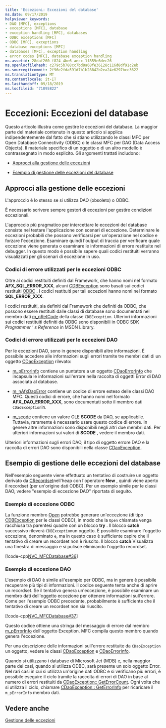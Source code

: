 ```yaml
---
title: 'Eccezioni: Eccezioni del database'
ms.date: 09/17/2019
helpviewer_keywords:
- DAO [MFC], exceptions
- exceptions [MFC], database
- exception handling [MFC], databases
- ODBC exceptions [MFC]
- ODBC [MFC], exceptions
- database exceptions [MFC]
- databases [MFC], exception handling
- error codes [MFC], database exception handling
ms.assetid: 28daf260-f824-4be6-aecc-1f859e6dec26
ms.openlocfilehash: c279c5b788cc7bd8a68fe36128c116d8df91c2eb
ms.sourcegitcommit: 2f96e2fda591d7b1b28842b2ea24e6297bcc3622
ms.translationtype: MT
ms.contentlocale: it-IT
ms.lasthandoff: 09/18/2019
ms.locfileid: "71095822"
---
```

# <a name="exceptions-database-exceptions"></a>Eccezioni: Eccezioni del database

Questo articolo illustra come gestire le eccezioni del database. La maggior parte del materiale contenuto in questo articolo si applica indipendentemente dal fatto che si stiano utilizzando le classi MFC per Open Database Connectivity (ODBC) o le classi MFC per DAO (Data Access Objects). Il materiale specifico di un oggetto o di un altro modello è contrassegnato in modo esplicito. Gli argomenti trattati includono:

- [Approcci alla gestione delle eccezioni](#_core_approaches_to_exception_handling)

- [Esempio di gestione delle eccezioni del database](#_core_a_database_exception.2d.handling_example)

##  <a name="_core_approaches_to_exception_handling"></a>Approcci alla gestione delle eccezioni

L'approccio è lo stesso se si utilizza DAO (obsoleto) o ODBC.

È necessario scrivere sempre gestori di eccezioni per gestire condizioni eccezionali.

L'approccio più pragmatico per intercettare le eccezioni del database consiste nel testare l'applicazione con scenari di eccezione. Determinare le eccezioni probabili che possono verificarsi per un'operazione nel codice e forzare l'eccezione. Esaminare quindi l'output di traccia per verificare quale eccezione viene generata o esaminare le informazioni di errore restituite nel debugger. In questo modo è possibile sapere quali codici restituiti verranno visualizzati per gli scenari di eccezione in uso.

### <a name="error-codes-used-for-odbc-exceptions"></a>Codici di errore utilizzati per le eccezioni ODBC

Oltre ai codici restituiti definiti dal Framework, che hanno nomi nel formato **AFX_SQL_ERROR_XXX**, alcuni [CDBException](../mfc/reference/cdbexception-class.md) sono basati sui codici restituiti [ODBC](../data/odbc/odbc-basics.md) . I codici restituiti per tali eccezioni hanno nomi nel formato **SQL_ERROR_XXX**.

I codici restituiti, sia definiti dal Framework che definiti da ODBC, che possono essere restituiti dalle classi di database sono documentati nel membro dati [m_nRetCode](../mfc/reference/cdbexception-class.md#m_nretcode) della classe `CDBException`. Ulteriori informazioni sui codici restituiti definiti da ODBC sono disponibili in ODBC SDK *Programmer ' s Reference* in MSDN Library.

### <a name="error-codes-used-for-dao-exceptions"></a>Codici di errore utilizzati per le eccezioni DAO

Per le eccezioni DAO, sono in genere disponibili altre informazioni. È possibile accedere alle informazioni sugli errori tramite tre membri dati di un oggetto [CDaoException](../mfc/reference/cdaoexception-class.md) rilevato:

- [m_pErrorInfo](../mfc/reference/cdaoexception-class.md#m_perrorinfo) contiene un puntatore a un oggetto [CDaoErrorInfo](../mfc/reference/cdaoerrorinfo-structure.md) che incapsula le informazioni sull'errore nella raccolta di oggetti Error di DAO associata al database.

- [m_nAfxDaoError](../mfc/reference/cdaoexception-class.md#m_nafxdaoerror) contiene un codice di errore esteso delle classi DAO MFC. Questi codici di errore, che hanno nomi nel formato **AFX_DAO_ERROR_XXX**, sono documentati sotto il membro dati `CDaoException`in.

- [m_scode](../mfc/reference/cdaoexception-class.md#m_scode) contiene un valore OLE **SCODE** da DAO, se applicabile. Tuttavia, raramente è necessario usare questo codice di errore. In genere altre informazioni sono disponibili negli altri due membri dati. Per ulteriori informazioni sui valori di **SCODE** , vedere il membro dati.

Ulteriori informazioni sugli errori DAO, il tipo di oggetto errore DAO e la raccolta di errori DAO sono disponibili nella classe [CDaoException](../mfc/reference/cdaoexception-class.md).

##  <a name="_core_a_database_exception.2d.handling_example"></a>Esempio di gestione delle eccezioni del database

Nell'esempio seguente viene effettuato un tentativo di costruire un oggetto derivato da [CRecordset](../mfc/reference/crecordset-class.md)nell'heap con l'operatore **New** , quindi viene aperto il recordset (per un'origine dati ODBC). Per un esempio simile per le classi DAO, vedere "esempio di eccezione DAO" riportata di seguito.

### <a name="odbc-exception-example"></a>Esempio di eccezione ODBC

La funzione membro [Open](../mfc/reference/crecordset-class.md#open) potrebbe generare un'eccezione (di tipo [CDBException](../mfc/reference/cdbexception-class.md) per le classi ODBC), in modo che la `Open` chiamata venga racchiusa tra parentesi quadre con un blocco **try** . Il blocco **catch** successivo rileverà `CDBException`un oggetto. È possibile esaminare l'oggetto eccezione, denominato `e`, ma in questo caso è sufficiente capire che il tentativo di creare un recordset non è riuscito. Il blocco **catch** Visualizza una finestra di messaggio e si pulisce eliminando l'oggetto recordset.

[!code-cpp[NVC_MFCDatabase#36](../mfc/codesnippet/cpp/exceptions-database-exceptions_1.cpp)]

### <a name="dao-exception-example"></a>Esempio di eccezione DAO

L'esempio di DAO è simile all'esempio per ODBC, ma in genere è possibile recuperare più tipi di informazioni. Il codice seguente tenta anche di aprire un recordset. Se il tentativo genera un'eccezione, è possibile esaminare un membro dati dell'oggetto eccezione per ottenere informazioni sull'errore. Come per l'esempio ODBC precedente, probabilmente è sufficiente che il tentativo di creare un recordset non sia riuscito.

[!code-cpp[NVC_MFCDatabase#37](../mfc/codesnippet/cpp/exceptions-database-exceptions_2.cpp)]

Questo codice ottiene una stringa del messaggio di errore dal membro [m_pErrorInfo](../mfc/reference/cdaoexception-class.md#m_perrorinfo) dell'oggetto Exception. MFC compila questo membro quando genera l'eccezione.

Per una descrizione delle informazioni sull'errore restituite da `CDaoException` un oggetto, vedere le classi [CDaoException](../mfc/reference/cdaoexception-class.md) e [CDaoErrorInfo](../mfc/reference/cdaoerrorinfo-structure.md).

Quando si utilizzano i database di Microsoft Jet (MDB) e, nella maggior parte dei casi, quando si utilizza ODBC, sarà presente un solo oggetto Error. Nel rari casi in cui si utilizza un'origine dati ODBC e si verificano più errori, è possibile eseguire il ciclo tramite la raccolta di errori di DAO in base al numero di errori restituiti da [CDaoException:: GetErrorCount](../mfc/reference/cdaoexception-class.md#geterrorcount). Ogni volta che si utilizza il ciclo, chiamare [CDaoException:: GetErrorInfo](../mfc/reference/cdaoexception-class.md#geterrorinfo) per ricaricare il `m_pErrorInfo` membro dati.

## <a name="see-also"></a>Vedere anche

[Gestione delle eccezioni](../mfc/exception-handling-in-mfc.md)
